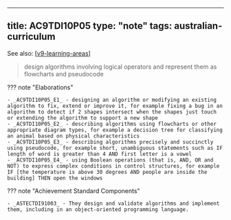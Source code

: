 
---
title: AC9TDI10P05
type: "note"
tags: australian-curriculum
---

See also: [[v9-learning-areas]]

> design algorithms involving logical operators and represent them as flowcharts and pseudocode

??? note "Elaborations"

	- _AC9TDI10P05_E1_ - designing an algorithm or modifying an existing algorithm to fix, extend or improve it, for example fixing a bug in an algorithm to detect if 2 shapes intersect when the shapes just touch or extending the algorithm to support a new shape
	- _AC9TDI10P05_E2_ - describing algorithms using flowcharts or other appropriate diagram types, for example a decision tree for classifying an animal based on physical characteristics
	- _AC9TDI10P05_E3_ - describing algorithms precisely and succinctly using pseudocode, for example short, unambiguous statements such as IF length of word is greater than 4 AND first letter is a vowel
	- _AC9TDI10P05_E4_ - using Boolean operations (that is, AND, OR and NOT) to express complex conditions in control structures, for example IF [the temperature is above 30 degrees AND people are inside the building] THEN open the windows
??? note "Achievement Standard Components"

	- _ASTECTDI91003_ - They design and validate algorithms and implement them, including in an object-oriented programming language.

[//begin]: # "Autogenerated link references for markdown compatibility"
[v9-learning-areas]: ../v9-learning-areas "v9-learning-areas"
[//end]: # "Autogenerated link references"
